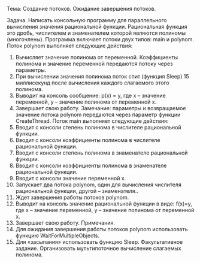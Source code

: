 Тема: Создание потоков. Ожидание завершения потоков.

Задача. Написать консольную программу для параллельного вычисления значения
рациональной функции. Рациональная функция это дробь, числителем и знаменателем
которой являются полиномы (многочлены). Программа включает потоки двух типов:
main и polynom.
Поток polynom выполняет следующие действия:
1. Вычисляет значение полинома от переменной. Коэффициенты полинома и
значение переменной передаются потоку через параметры.
2. При вычислении значения полинома поток спит (функция Sleep) 15
миллисекунд после вычисления каждого слагаемого этого полинома.
3. Выводит на консоль сообщение: p(x) = y, где x – значение переменной, y –
значение полинома от переменной x.
4. Завершает свою работу.
Замечание: параметры и возвращаемое значение потока polynom передаются через
параметр функции CreateThread.
Поток main выполняет следующие действия:
1. Вводит с консоли степень полинома в числителе рациональной функции.
2. Вводит с консоли коэффициенты полинома в числителе рациональной
функции.
3. Вводит с консоли степень полинома в знаменателе рациональной функции.
4. Вводит с консоли коэффициенты полинома в знаменателе рациональной
функции.
5. Вводит с консоли значение переменной x.
6. Запускает два потока polynom, один для вычисления числителя
рациональной функции, другой – знаменателя..
7. Ждет завершения работы потоков polynom.
8. Выводит на консоль значение рациональной функции в виде: f(x)=y, где x
– значение переменной, y – значение полинома от переменной x.
9. Завершает свою работу.
Примечания.
1. Для ожидания завершения работы потоков polynom использовать функцию
WaitForMultipleObjects.
2. Для «засыпания» использовать функцию Sleep.
Факультативное задание. Организовать мультипоточное вычисление слагаемых
полинома.
